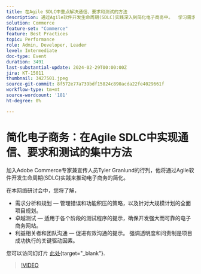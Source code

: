 ```yaml
---
title: 在Agile SDLC中重点解决通信、要求和测试的方法
description: 通过Agile软件开发生命周期(SDLC)实践深入到简化电子商务中。  学习需求分析和规划、管理错误和功能积压的策略、大规模计划的项目规划、适用于各个阶段的测试程序的提示、确保开发强大且可靠的电子商务网站，以及促进有效通信的提示。 强调透明度和责任制是成功执行项目的关键驱动因素。您可以在此处访问这些幻灯片。
solution: Commerce
feature-set: "Commerce"
feature: Best Practices
topic: Performance
role: Admin, Developer, Leader
level: Intermediate
doc-type: Event
duration: 3491
last-substantial-update: 2024-02-29T00:00:00Z
jira: KT-15011
thumbnail: 3427501.jpeg
source-git-commit: 8f572e77a739bdf15824c890acda22fe4029661f
workflow-type: tm+mt
source-wordcount: '181'
ht-degree: 0%

---
```



# 简化电子商务：在Agile SDLC中实现通信、要求和测试的集中方法

加入Adobe Commerce专家兼宣传人员Tyler Granlund的行列，他将通过Agile软件开发生命周期(SDLC)实践来推动电子商务的简化。

在本网络研讨会中，您将了解，

* 需求分析和规划 — 管理错误和功能积压的策略，以及针对大规模计划的全面项目规划。
* 卓越测试 — 适用于各个阶段的测试程序的提示，确保开发强大而可靠的电子商务网站。
* 利益相关者和团队沟通 — 促进有效沟通的提示。 强调透明度和问责制是项目成功执行的关键驱动因素。

您可以访问幻灯片 [此处](../../assets/commerce/agile-sldc-slides.pdf){target="_blank"}.

>[!VIDEO](https://video.tv.adobe.com/v/3427501/?learn=on)
